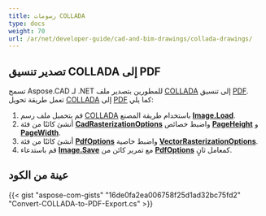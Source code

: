 ```yaml
---
title: رسومات COLLADA
type: docs
weight: 70
url: /ar/net/developer-guide/cad-and-bim-drawings/collada-drawings/
---
```


## **تصدير تنسيق COLLADA إلى PDF**

تسمح Aspose.CAD لـ .NET للمطورين بتصدير ملف [COLLADA](https://docs.fileformat.com/3d/dae/) إلى تنسيق [PDF](https://docs.fileformat.com/pdf/). تعمل طريقة تحويل [COLLADA](https://docs.fileformat.com/3d/dae/) إلى [PDF](https://docs.fileformat.com/pdf/) كما يلي:

1. قم بتحميل ملف رسم [COLLADA](https://docs.fileformat.com/3d/dae/) باستخدام طريقة المصنع [**Image.Load**](https://reference.aspose.com/cad/net/aspose.cad.image/load/methods/2).
1. أنشئ كائنًا من فئة [**CadRasterizationOptions**](https://reference.aspose.com/cad/net/aspose.cad.imageoptions/cadrasterizationoptions) واضبط خصائص [**PageHeight**](https://reference.aspose.com/cad/net/aspose.cad.imageoptions/vectorrasterizationoptions/properties/pageheight) و [**PageWidth**](https://reference.aspose.com/cad/net/aspose.cad.imageoptions/vectorrasterizationoptions/properties/pagewidth).
1. أنشئ كائنًا من فئة [**PdfOptions**](https://reference.aspose.com/cad/net/aspose.cad.imageoptions/pdfoptions) واضبط خاصية [**VectorRasterizationOptions**](https://reference.aspose.com/cad/net/aspose.cad.imageoptions/vectorrasterizationoptions).
1. قم باستدعاء [**Image.Save**](https://reference.aspose.com/cad/net/aspose.cad/image/methods/save/index) مع تمرير كائن من [**PdfOptions**](https://reference.aspose.com/cad/net/aspose.cad.imageoptions/pdfoptions) كمعامل ثانٍ.

## عينة من الكود

{{< gist "aspose-com-gists" "16de0fa2ea006758f25d1ad32bc75fd2" "Convert-COLLADA-to-PDF-Export.cs" >}}
